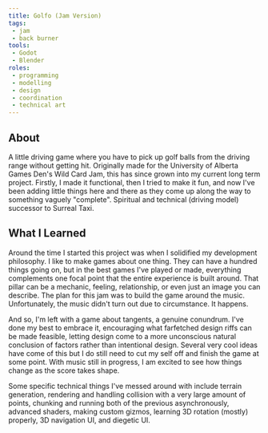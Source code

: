 ```yaml
---
title: Golfo (Jam Version)
tags:
 - jam
 - back burner
tools:
 - Godot
 - Blender
roles:
 - programming
 - modelling
 - design
 - coordination
 - technical art
---
```


## About
A little driving game where you have to pick up golf balls from the driving range without getting hit. Originally made for the University of Alberta Games Den's Wild Card Jam, this has since grown into my current long term project. Firstly, I made it functional, then I tried to make it fun, and now I've been adding little things here and there as they come up along the way to something vaguely "complete". Spiritual and technical (driving model) successor to Surreal Taxi.

## What I Learned
Around the time I started this project was when I solidified my development philosophy. I like to make games about one thing. They can have a hundred things going on, but in the best games I've played or made, everything complements one focal point that the entire experience is built around. That pillar can be a mechanic, feeling, relationship, or even just an image you can describe. The plan for this jam was to build the game around the music. Unfortunately, the music didn't turn out due to circumstance. It happens.

And so, I'm left with a game about tangents, a genuine conundrum. I've done my best to embrace it, encouraging what farfetched design riffs can be made feasible, letting design come to a more unconscious natural conclusion of factors rather than intentional design. Several very cool ideas have come of this but I do still need to cut my self off and finish the game at some point. With music still in progress, I am excited to see how things change as the score takes shape.

Some specific technical things I've messed around with include terrain generation, rendering and handling collision with a very large amount of points, chunking and running both of the previous asynchronously, advanced shaders, making custom gizmos, learning 3D rotation (mostly) properly, 3D navigation UI, and diegetic UI.